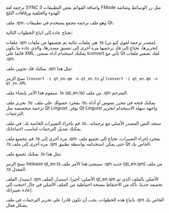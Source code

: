 ترجمة لغة SYNC 3 واضافة القوائم بعض التطبيقات FMode
مثل زر الوسائط وشاشة الهدوء والخلفية ورقاقات الثلج

 ملف .qm، وهو ملف ترجمة مجمع يستخدم في تطبيقات Qt، 
 
 تحتاج عادة إلى اتباع الخطوات التالية:

ملفات .qm هي ملفات ثنائية تم تجميعها من ملفات .ts (مصدر ترجمة لغوي كيو تي). لتحريرها، تحتاج إلى فك ترجمبها مرة أخرى إلى تنسيق مصدرها، والذي عادة ما يكون قائما على XML. يمكنك استخدام أداة تسمى lconvert تأتي مع Qt لفك تشفير ملفات .qm.

يمكنك فك تحوين ملف .qm مثل هذا:


نسخ الرمز
<code>lconvert -i qt_en.qm -o qt_en.ts</code>
او 
<code>lconvert -i qt_en.qm -o qt_en.XML</code>

سيقوم هذا الأمر بإنشاء ملف .ts (qt_en.ts) من ملف .qm المترجم.

تحرير ملف .ts: بمجرد حصولك على ملف .ts، يمكنك فتحه في محرر نصوص أو أداة ترجمة متخصصة مثل Qt Linguist. يوفر Qt Linguist واجهة سهلة الاستخدام لتحرير الترجمات.

قم بإجراء التغييرات الخاصة بك: في ملف .ts، ستجد النص المصدر الأصلي مع ترجماته. يمكنك تعديل الترجمات لتناسب احتياجاتك.

قم بتجميع ملف .ts مرة أخرى إلى .qm: بمجرد إجراء التغييرات، تحتاج إلى تجميع ملف .ts مرة أخرى إلى ملف .qm حتى يمكن استخدامه بواسطة تطبيق Qt الخاص بك.

يمكنك تجميع ملف .ts مثل هذا:

نسخ الرمز
lrelease qt_en.ts
سينشئ هذا الأمر ملف .qm جديد (qt_en.qm) من ملف .ts المعدل.

استبدل الملف .qm الأصلي: أخيرا، استبدل الملف qt_en.qm الأصلي بالملف الذي تم تجميعه حديثا. تأكد من الاحتفاظ بنسخة احتياطية من الملف الأصلي في حال احتجت إلى إعادة تغييراتك.

باتباع هذه الخطوات، يجب أن تكون قادرا على تحرير الترجمات في ملف .qm الخاص بك بشكل فعال.
